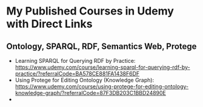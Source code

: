 # My Published Courses in Udemy with Direct Links

## Ontology, SPARQL, RDF, Semantics Web, Protege

- Learning SPARQL for Querying RDF by Practice:
https://www.udemy.com/course/learning-sparql-for-querying-rdf-by-practice/?referralCode=BA578CE881FA1438F6DF
- Using Protege for Editing Ontology (Knowledge Graph):
https://www.udemy.com/course/using-protege-for-editing-ontology-knowledge-graph/?referralCode=87F3DB203C1BBD24890E
- 